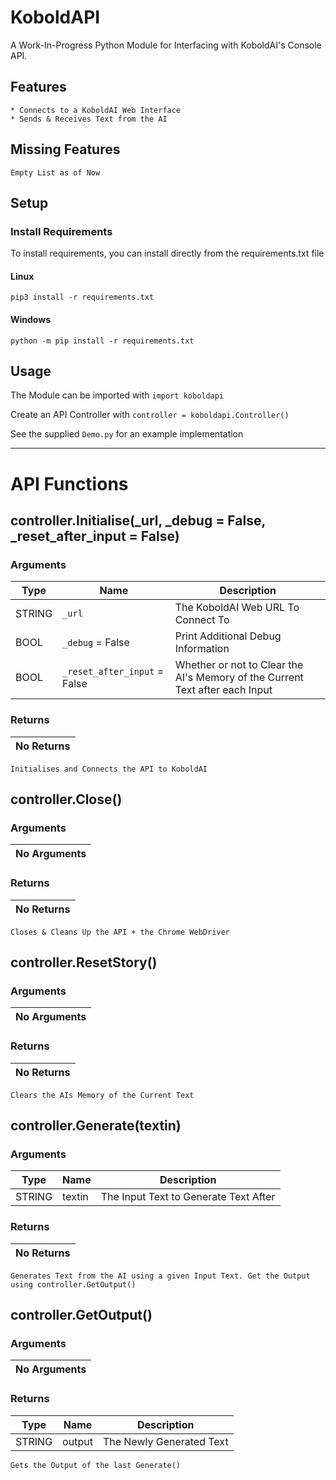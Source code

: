 # KoboldAPI
A Work-In-Progress Python Module for Interfacing with KoboldAI's Console API.

## Features
```
* Connects to a KoboldAI Web Interface
* Sends & Receives Text from the AI
```

## Missing Features
```
Empty List as of Now
```

## Setup
### Install Requirements
To install requirements, you can install directly from the requirements.txt file
#### Linux
```
pip3 install -r requirements.txt
```
#### Windows
```
python -m pip install -r requirements.txt
```

## Usage

The Module can be imported with `import koboldapi`

Create an API Controller with `controller = koboldapi.Controller()`

See the supplied `Demo.py` for an example implementation

---

# API Functions

## controller.Initialise(_url, _debug = False, _reset_after_input = False)

### Arguments
| Type   | Name                         | Description                                                                  |
|--------|------------------------------|------------------------------------------------------------------------------|
| STRING | `_url`                       | The KoboldAI Web URL To Connect To                                           |
| BOOL   | `_debug` = False             | Print Additional Debug Information                                           |
| BOOL   | `_reset_after_input` = False | Whether or not to Clear the AI's Memory of the Current Text after each Input |

### Returns
| No Returns |
|------------|

```Initialises and Connects the API to KoboldAI```

## controller.Close()

### Arguments
| No Arguments |
|--------------|

### Returns
| No Returns |
|------------|

```Closes & Cleans Up the API + the Chrome WebDriver```

## controller.ResetStory()

### Arguments
| No Arguments |
|--------------|

### Returns
| No Returns |
|------------|

```Clears the AIs Memory of the Current Text```

## controller.Generate(textin)

### Arguments
| Type   | Name   | Description                           |
|--------|--------|---------------------------------------|
| STRING | textin | The Input Text to Generate Text After |

### Returns
| No Returns |
|------------|

```Generates Text from the AI using a given Input Text. Get the Output using controller.GetOutput()```

## controller.GetOutput()

### Arguments
| No Arguments |
|--------------|

### Returns
| Type   | Name   | Description              |
|--------|--------|--------------------------|
| STRING | output | The Newly Generated Text |

```Gets the Output of the last Generate()```